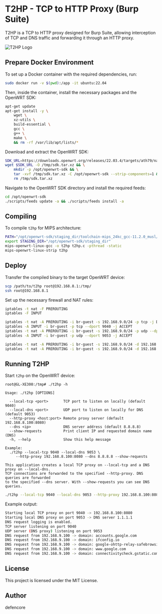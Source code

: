 # T2HP - TCP to HTTP Proxy (Burp Suite)

T2HP is a TCP to HTTP proxy designed for Burp Suite, allowing interception of TCP and DNS traffic and forwarding it through an HTTP proxy.

![T2HP Logo](https://github.com/user-attachments/assets/ffa50d90-f24e-4a8f-b615-4b21df316198)

## Prepare Docker Environment

To set up a Docker container with the required dependencies, run:

```sh
sudo docker run -v $(pwd):/app -it ubuntu:22.04
```

Then, inside the container, install the necessary packages and the OpenWRT SDK:

```sh
apt-get update
apt-get install -y \
    wget \
    xz-utils \
    build-essential \
    gcc \
    g++ \
    make \
    && rm -rf /var/lib/apt/lists/*
```

Download and extract the OpenWRT SDK:

```sh
SDK_URL=https://downloads.openwrt.org/releases/22.03.4/targets/ath79/nand/openwrt-sdk-22.03.4-ath79-nand_gcc-11.2.0_musl.Linux-x86_64.tar.xz
wget $SDK_URL -O /tmp/sdk.tar.xz && \
    mkdir -p /opt/openwrt-sdk && \
    tar -xvf /tmp/sdk.tar.xz -C /opt/openwrt-sdk --strip-components=1 && \
    rm /tmp/sdk.tar.xz
```

Navigate to the OpenWRT SDK directory and install the required feeds:

```sh
cd /opt/openwrt-sdk
./scripts/feeds update -a && ./scripts/feeds install -a
```

## Compiling

To compile `t2hp` for MIPS architecture:

```sh
PATH="/opt/openwrt-sdk/staging_dir/toolchain-mips_24kc_gcc-11.2.0_musl/bin:${PATH}"
export STAGING_DIR="/opt/openwrt-sdk/staging_dir"
mips-openwrt-linux-gcc -o t2hp t2hp.c -pthread -static
mips-openwrt-linux-strip t2hp
```

## Deploy

Transfer the compiled binary to the target OpenWRT device:

```sh
scp /path/to/t2hp root@192.168.8.1:/tmp/
ssh root@192.168.8.1
```

Set up the necessary firewall and NAT rules:

```sh
iptables -t nat -F PREROUTING
iptables -F INPUT

iptables -t nat -A PREROUTING -i br-guest -s 192.168.9.0/24 -p tcp -j DNAT --to-destination 192.168.9.1:9040
iptables -A INPUT -i br-guest -p tcp --dport 9040 -j ACCEPT
iptables -t nat -A PREROUTING -i br-guest -s 192.168.9.0/24 -p udp --dport 53 -j DNAT --to-destination 192.168.9.1:9053
iptables -A INPUT -i br-guest -p udp --dport 9053 -j ACCEPT

iptables -t nat -A PREROUTING -i br-guest -s 192.168.9.0/24 -d 192.168.9.0/24 -p tcp -j ACCEPT
iptables -t nat -A PREROUTING -i br-guest -s 192.168.9.0/24 -d 192.168.9.0/24 -p udp ! --dport 53 -j ACCEPT
```

## Running T2HP

Start `t2hp` on the OpenWRT device:

```
root@GL-XE300:/tmp# ./t2hp -h

Usage: ./t2hp [OPTIONS]

  --local-tcp <port>       TCP port to listen on locally (default 9040)
  --local-dns <port>       UDP port to listen on locally for DNS (default 9053)
  --http-proxy <host:port> Remote proxy server (default 192.168.8.100:8080)
  --dns <ip>               DNS server address (default 8.8.8.8)
  --show-requests          Print client IP and requested domain name (DNS)
  -h, --help               Show this help message

Example:
  ./t2hp --local-tcp 9040 --local-dns 9053 \
     --http-proxy 192.168.8.100:8080 --dns 8.8.8.8 --show-requests

This application creates a local TCP proxy on --local-tcp and a DNS proxy on --local-dns.
TCP connections are forwarded to the specified --http-proxy. DNS queries are forwarded
to the specified --dns server. With --show-requests you can see DNS queries.
```

```sh
./t2hp --local-tcp 9040 --local-dns 9053 --http-proxy 192.168.8.100:8080 --dns 1.1.1.1 --show-requests
```

Example output:

```sh
Starting local TCP proxy on port 9040 -> 192.168.8.100:8080
Starting local DNS proxy on port 9053 -> DNS server 1.1.1.1
DNS request logging is enabled.
TCP server listening on port 9040
UDP server (DNS proxy) listening on port 9053
DNS request from 192.168.9.100 -> domain: accounts.google.com
DNS request from 192.168.9.100 -> domain: ifconfig.io
DNS request from 192.168.9.100 -> domain: google-ohttp-relay-safebrowsing.fastly-edge.com
DNS request from 192.168.9.100 -> domain: www.google.com
DNS request from 192.168.9.100 -> domain: connectivitycheck.gstatic.com
```

## License

This project is licensed under the MIT License.

## Author

defencore
